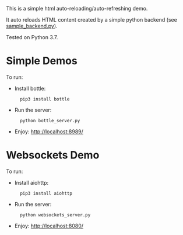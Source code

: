 This is a simple html auto-reloading/auto-refreshing demo.

It auto reloads HTML content created by a simple python backend (see [sample_backend.py](./sample_backend.py)).

Tested on Python 3.7.


# Simple Demos

To run:


* Install bottle:

        pip3 install bottle

* Run the server:

        python bottle_server.py

* Enjoy: <http://localhost:8989/>

# Websockets Demo

To run:


* Install aiohttp:

        pip3 install aiohttp

* Run the server:

        python websockets_server.py

* Enjoy: <http://localhost:8080/>
